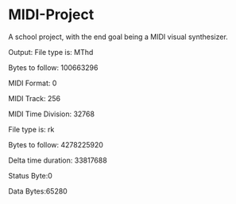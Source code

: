 # MIDI-Project
A school project, with the end goal being a MIDI visual synthesizer.

Output:
File type is: MThd

Bytes to follow: 100663296

MIDI Format: 0

MIDI Track: 256

MIDI Time Division: 32768

File type is: rk

Bytes to follow: 4278225920

Delta time duration: 33817688

Status Byte:0

Data Bytes:65280
